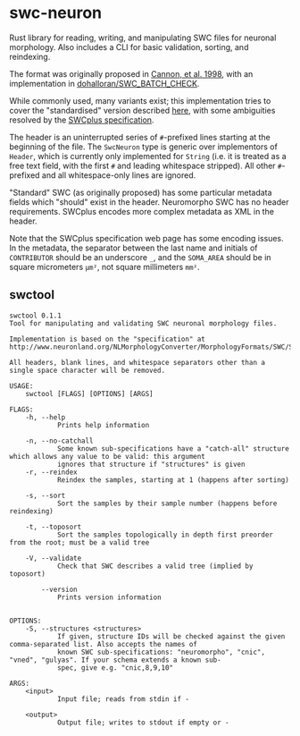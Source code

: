 # swc-neuron

Rust library for reading, writing, and manipulating SWC files for neuronal morphology.
Also includes a CLI for basic validation, sorting, and reindexing.

The format was originally proposed in [Cannon, et al. 1998](http://dx.doi.org/10.1016/S0165-0270(98)00091-0),
with an implementation in [dohalloran/SWC_BATCH_CHECK](https://github.com/dohalloran/SWC_BATCH_CHECK).

While commonly used, many variants exist; this implementation tries to cover the "standardised" version described
[here](http://www.neuronland.org/NLMorphologyConverter/MorphologyFormats/SWC/Spec.html),
with some ambiguities resolved by the [SWCplus specification](https://neuroinformatics.nl/swcPlus/).

The header is an uninterrupted series of `#`-prefixed lines starting at the beginning of the file.
The `SwcNeuron` type is generic over implementors of `Header`,
which is currently only implemented for `String`
(i.e. it is treated as a free text field, with the first `#` and leading whitespace stripped).
All other `#`-prefixed and all whitespace-only lines are ignored.

"Standard" SWC (as originally proposed) has some particular metadata fields which "should" exist in the header.
Neuromorpho SWC has no header requirements.
SWCplus encodes more complex metadata as XML in the header.

Note that the SWCplus specification web page has some encoding issues.
In the metadata, the separator between the last name and initials of `CONTRIBUTOR` should be an underscore `_`,
and the `SOMA_AREA` should be in square micrometers `μm²`, not square millimeters `mm²`.

## swctool

```_swctool
swctool 0.1.1
Tool for manipulating and validating SWC neuronal morphology files.

Implementation is based on the "specification" at
http://www.neuronland.org/NLMorphologyConverter/MorphologyFormats/SWC/Spec.html

All headers, blank lines, and whitespace separators other than a single space character will be removed.

USAGE:
    swctool [FLAGS] [OPTIONS] [ARGS]

FLAGS:
    -h, --help           
            Prints help information

    -n, --no-catchall    
            Some known sub-specifications have a "catch-all" structure which allows any value to be valid: this argument
            ignores that structure if "structures" is given
    -r, --reindex        
            Reindex the samples, starting at 1 (happens after sorting)

    -s, --sort           
            Sort the samples by their sample number (happens before reindexing)

    -t, --toposort       
            Sort the samples topologically in depth first preorder from the root; must be a valid tree

    -V, --validate       
            Check that SWC describes a valid tree (implied by toposort)

        --version        
            Prints version information


OPTIONS:
    -S, --structures <structures>    
            If given, structure IDs will be checked against the given comma-separated list. Also accepts the names of
            known SWC sub-specifications: "neuromorpho", "cnic", "vned", "gulyas". If your schema extends a known sub-
            spec, give e.g. "cnic,8,9,10"

ARGS:
    <input>     
            Input file; reads from stdin if -

    <output>    
            Output file; writes to stdout if empty or -

```
